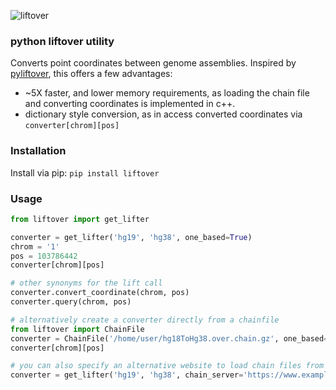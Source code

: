 ![liftover](https://github.com/jeremymcrae/liftover/workflows/liftover/badge.svg)

### python liftover utility

Converts point coordinates between genome assemblies.
Inspired by [pyliftover](https://github.com/konstantint/pyliftover), this
offers a few advantages:
 - ~5X faster, and lower memory requirements, as loading the chain file and
   converting coordinates is implemented in c++.
 - dictionary style conversion, as in access converted coordinates via
   `converter[chrom][pos]`

### Installation
Install via pip: `pip install liftover`

### Usage

```python
from liftover import get_lifter

converter = get_lifter('hg19', 'hg38', one_based=True)
chrom = '1'
pos = 103786442
converter[chrom][pos]

# other synonyms for the lift call
converter.convert_coordinate(chrom, pos)
converter.query(chrom, pos)

# alternatively create a converter directly from a chainfile
from liftover import ChainFile
converter = ChainFile('/home/user/hg18ToHg38.over.chain.gz', one_based=True)
converter[chrom][pos]

# you can also specify an alternative website to load chain files from
converter = get_lifter('hg19', 'hg38', chain_server='https://www.example.com')
```

